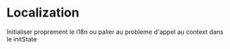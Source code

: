 # Localization
Initialiser proprement le i18n ou palier au probleme d'appel au context dans le initState